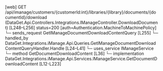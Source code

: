 [web] GET /api/imanage/customers/{customerId:int}/libraries/{library}/documents/{documentId}/download  (DataGet.Api.Controllers.Integrations.IManageController.DownloadDocument)  [L248–L256] status=200 [auth=Authentication.MachineToMachinePolicy]
  └─ sends_request GetIManageDocumentDownloadContentQuery [L255]
    └─ handled_by DataGet.Integrations.iManage.Api.Queries.GetIManageDocumentDownloadContentQueryHandler.Handle [L24–L41]
      └─ uses_service IManageService
        └─ method GetDocumentDownloadContent [L36]
          └─ implementation DataGet.Integrations.iManage.Api.Services.IManageService.GetDocumentDownloadContent [L12-L223]

